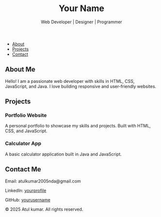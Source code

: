 
<!DOCTYPE html>
<html lang="en">
<head>
  <meta charset="UTF-8">
  <meta name="viewport" content="width=device-width, initial-scale=1">
  <title>Your Name - Portfolio</title>
  <link rel="stylesheet" href="style.css">
</head>
<body>
  <header>
    <div class="container">
      <h1>Your Name</h1>
      <p>Web Developer | Designer | Programmer</p>
    </div>
  </header>

  <nav>
    <ul>
      <li><a href="#about">About</a></li>
      <li><a href="#projects">Projects</a></li>
      <li><a href="#contact">Contact</a></li>
    </ul>
  </nav>

  <section id="about" class="container">
    <h2>About Me</h2>
    <p>
      Hello! I am a passionate web developer with skills in HTML, CSS, JavaScript, and Java.
      I love building responsive and user-friendly websites.
    </p>
  </section>

  <section id="projects" class="container">
    <h2>Projects</h2>
    <div class="project">
      <h3>Portfolio Website</h3>
      <p>A personal portfolio to showcase my skills and projects. Built with HTML, CSS, and JavaScript.</p>
    </div>
    <div class="project">
      <h3>Calculator App</h3>
      <p>A basic calculator application built in Java and JavaScript.</p>
    </div>
    <!-- Add more projects here -->
  </section>

  <section id="contact" class="container">
    <h2>Contact Me</h2>
    <p>Email: atulkumar2005nda@gmail.com</p>
    <p>LinkedIn: <a href="https://linkedin.com/in/yourprofile" target="_blank">yourprofile</a></p>
    <p>GitHub: <a href="https://github.com/yourusername" target="_blank">yourusername</a></p>
  </section>

  <footer>
    <p>&copy; 2025 Atul kumar. All rights reserved.</p>
  </footer>
</body>
</html>
